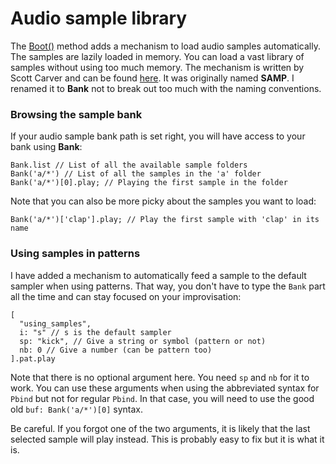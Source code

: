 # Audio sample library

The [Boot()](boot.md) method adds a mechanism to load audio samples automatically. The samples are lazily loaded in memory. You can load a vast library of samples without using too much memory. The mechanism is written by Scott Carver and can be found [here](https://gist.github.com/scztt/73a2ae402d9765294ae8f72979d1720e). It was originally named **SAMP**. I renamed it to **Bank** not to break out too much with the naming conventions. 


### Browsing the sample bank

If your audio sample bank path is set right, you will have access to your bank
using **Bank**:
```supercollider
Bank.list // List of all the available sample folders
Bank('a/*') // List of all the samples in the 'a' folder
Bank('a/*')[0].play; // Playing the first sample in the folder
```

Note that you can also be more picky about the samples you want to load:
```supercollider
Bank('a/*')['clap'].play; // Play the first sample with 'clap' in its name
```

### Using samples in patterns

I have added a mechanism to automatically feed a sample to the default sampler when using patterns. That way, you don't have to type the `Bank` part all the time and can stay focused on your improvisation:

```supercollider 
[
  "using_samples",
  i: "s" // s is the default sampler
  sp: "kick", // Give a string or symbol (pattern or not)
  nb: 0 // Give a number (can be pattern too)
].pat.play
```


Note that there is no optional argument here. You need `sp` and `nb` for it to
work. You can use these arguments when using the abbreviated syntax for `Pbind`
but not for regular `Pbind`. In that case, you will need to use the good old
`buf: Bank('a/*')[0]` syntax.

Be careful. If you forgot one of the two arguments, it is likely that the last
selected sample will play instead. This is probably easy to fix but it is what
it is.
